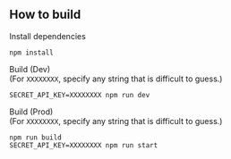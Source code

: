 ## How to build

Install dependencies
```
npm install
```

Build (Dev)<br>
(For `XXXXXXXX`, specify any string that is difficult to guess.)
```
SECRET_API_KEY=XXXXXXXX npm run dev
```

Build (Prod)<br>
(For `XXXXXXXX`, specify any string that is difficult to guess.)
```
npm run build
SECRET_API_KEY=XXXXXXXX npm run start
```